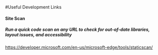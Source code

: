 #Useful Development Links

#### Site Scan
##### Run a quick code scan on any URL to check for out-of-date libraries, layout issues, and accessibility
https://developer.microsoft.com/en-us/microsoft-edge/tools/staticscan/
